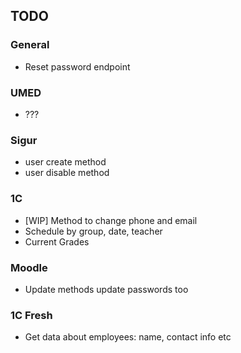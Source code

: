 ## TODO
### General
- Reset password endpoint

### UMED
- ???

### Sigur
- user create method
- user disable method

### 1C
- [WIP] Method to change phone and email
- Schedule by group, date, teacher
- Current Grades

### Moodle
- Update methods update passwords too

### 1C Fresh
- Get data about employees: name, contact info etc